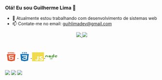 ### Olá! Eu sou Guilherme Lima 👋

- 🌱 Atualmente estou trabalhando com desenvolvimento de sistemas web
- 📫 Contate-me no email: guihlimadev@gmail.com

<div align="center">
  <a href="https://guihlima.netlify.app/">
  <img height="150em" src="https://github-readme-stats.vercel.app/api?username=guihlima&show_icons=true&theme=dark&include_all_commits=true&count_private=true"/>
  <img height="150em" src="https://github-readme-stats.vercel.app/api/top-langs/?username=guihlima&layout=compact&langs_count=5&theme=dark"/>
</div>
  
  ##
 
 <div style="display: inline_block"><br>
   <img align="center" alt="Guih-HTML" height="30" width="40" src="https://raw.githubusercontent.com/devicons/devicon/master/icons/html5/html5-plain-wordmark.svg">
   <img align="center" alt="Guih-CSS" height="30" width="40" src="https://raw.githubusercontent.com/devicons/devicon/master/icons/css3/css3-plain-wordmark.svg">
   <img align="center" alt="Guih-Js" height="30" width="40" src="https://raw.githubusercontent.com/devicons/devicon/master/icons/javascript/javascript-plain.svg">
  <img align="center" alt="GuihNode" height="30" width="40" src="https://raw.githubusercontent.com/devicons/devicon/master/icons/nodejs/nodejs-plain-wordmark.svg">
</div>
    
  ##
  
<div>
  <a href="https://www.instagram.com/_.guihlima/" target="_blank"><img src="https://img.shields.io/badge/-Instagram-%23E4405F?style=for-the-badge&logo=instagram&logoColor=white"     target="_blank"></a>
  <a href = "mailto:contatoguihlimadev@gmail.com"><img src="https://img.shields.io/badge/-Gmail-%23333?style=for-the-badge&logo=gmail&logoColor=white" target="_blank"></a>
  <a href="https://www.linkedin.com/in/guilherme-lima-a49251215/" target="_blank"><img src="https://img.shields.io/badge/-LinkedIn-%230077B5?style=for-the-badge&logo=linkedin&logoColor=white" target="_blank"></a>
  
 </div>
